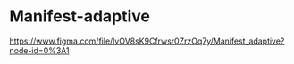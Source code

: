 # Manifest-adaptive

https://www.figma.com/file/lvOV8sK9Cfrwsr0ZrzOq7y/Manifest_adaptive?node-id=0%3A1
